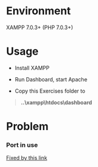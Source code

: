 # Environment
XAMPP 7.0.3+ (PHP 7.0.3+)

# Usage
- Install XAMPP

- Run Dashboard, start Apache

- Copy this Exercises folder to
 >**..\xampp\htdocs\dashboard**

# Problem
### Port in use
[Fixed by this link](http://el.web.id/how-to-solve-xampp-problem-port-80-443-in-use-by-skype-470)

